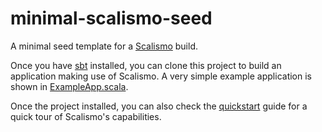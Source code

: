 # minimal-scalismo-seed
A minimal seed template for a [Scalismo](https://github.com/unibas-gravis/scalismo) build.

Once you have [sbt](http://www.scala-sbt.org/release/tutorial/Setup.html) installed, you can clone this project to build an application making use of Scalismo. A very simple example application is shown in [ExampleApp.scala](https://github.com/unibas-gravis/activator-scalismo-seed/blob/master/src/main/scala/com/example/ExampleApp.scala).

Once the project installed, you can also check the [quickstart](https://github.com/unibas-gravis/scalismo/wiki/quickstart) guide for a quick tour of Scalismo's capabilities.
